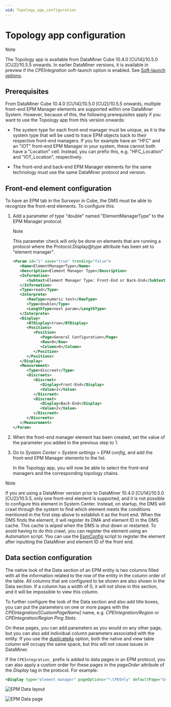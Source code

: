 ```yaml
---
uid: Topology_app_configuration
---
```


# Topology app configuration

> [!NOTE]
> The Topology app is available from DataMiner Cube 10.4.0 [CU14]/10.5.0 [CU2]/10.5.5 onwards.<!-- RN 42221 --> In earlier DataMiner versions, it is available in preview if the *CPEIntegration* soft-launch option is enabled. See [Soft-launch options](xref:SoftLaunchOptions).

## Prerequisites

From DataMiner Cube 10.4.0 [CU14]/10.5.0 [CU2]/10.5.5 onwards, multiple front-end EPM Manager elements are supported within one DataMiner System. However, because of this, the following prerequisites apply if you want to use the Topology app from this version onwards:

- The system type for each front-end manager must be unique, as it is the system type that will be used to trace EPM objects back to their respective front-end managers. If you for example have an "HFC" and an "IOT" front-end EPM Manager in your system, these cannot both have a "Location" cell. Instead, you can prefix this, e.g. "HFC_Location" and "IOT_Location", respectively.

- The front-end and back-end EPM Manager elements for the same technology must use the same DataMiner protocol and version.

## Front-end element configuration

<!-- Supported for one front-end element from DataMiner 9.6.7 onwards (RN 21711); multiple front-end support added with RN 42221 -->

To have an EPM tab in the Surveyor in Cube, the DMS must be able to recognize the front-end elements. To configure this:

1. Add a parameter of type "double" named "ElementManagerType" to the EPM Manager protocol.

   > [!NOTE]
   > This parameter check will only be done on elements that are running a protocol where the Protocol.Display@type attribute has been set to "element manager".

   ```xml
   <Param id="1" save="true" trending="false">
      <Name>ElementManagerType</Name>
      <Description>Element Manager Type</Description>
      <Information>
         <Subtext>Element Manager Type: Front-End or Back-End</Subtext>
      </Information>
      <Type>read</Type>
      <Interprete>
         <RawType>numeric text</RawType>
         <Type>double</Type>
         <LengthType>next param</LengthType>
      </Interprete>
      <Display>
         <RTDisplay>true</RTDisplay>
         <Positions>
            <Position>
               <Page>General Configuration</Page>
               <Row>0</Row>
               <Column>0</Column>
            </Position>
         </Positions>
      </Display>
      <Measurement>
         <Type>discreet</Type>
         <Discreets>
            <Discreet>
               <Display>Front-End</Display>
               <Value>1</Value>
            </Discreet>
            <Discreet>
               <Display>Back-End</Display>
               <Value>2</Value>
            </Discreet>
         </Discreets>
      </Measurement>
   </Param>
   ```

1. When the front-end manager element has been created, set the value of the parameter you added in the previous step to 1.

1. Go to *System Center* > *System settings* > *EPM config*, and add the front-end EPM Manager elements to the list.

   In the Topology app, you will now be able to select the front-end managers and the corresponding topology chains.

> [!NOTE]
> If you are using a DataMiner version prior to DataMiner 10.4.0 [CU14]/10.5.0 [CU2]/10.5.5, only one front-end element is supported, and it is not possible to configure this element in System Center. Instead, on startup, the DMS will crawl through the system to find which element meets the conditions mentioned in the first step above to establish it as the front end. When the DMS finds the element, it will register its DMA and element ID in the DMS cache. This cache is wiped when the DMS is shut down or restarted. To avoid having to do this crawl, you can register the element using an Automation script. You can use the [EpmConfig](https://catalog.dataminer.services/details/automation-script/3713) script to register the element after inputting the DataMiner and element ID of the front end.

## Data section configuration

The native look of the Data section of an EPM entity is two columns filled with all the information related to the row of the entity in the column order of the table. All columns that are configured to be shown are also shown in the Data section. If a column has a width of 0, it will not show in this section, and it will be impossible to view this column.

To further configure the look of the Data section and also add title boxes, you can put the parameters on one or more pages with the *CPEIntegration/[CustomPageName]* name, e.g. *CPEIntegration/Region* or *CPEIntegration/Region Ping Stats*.

On these pages, you can add parameters as you would on any other page, but you can also add individual column parameters associated with the entity. If you use the [duplicateAs](xref:Protocol.Params.Param-duplicateAs) option, both the native and view table column will occupy the same space, but this will not cause issues in DataMiner.

If the `CPEIntegration_` prefix is added to data pages in an EPM protocol, you can also apply a custom order for these pages in the *pageOrder* attribute of the *Display* tag in the protocol. For example:<!-- 29748 -->

```xml
<Display type="element manager" pageOptions="*;CPEOnly" defaultPage="General" pageOrder="General;Configurations;----------;CPEIntegration_Data/General;CPEIntegration_Data/Fiber;CPEIntegration_Data/Household;CPEIntegration_Data/Service Usage"/>
```

![EPM Data layout](~/develop/images/EPM_Data_Layout.png)

![EPM Data page](~/develop/images/EPM_Topology_Data_page.png)
